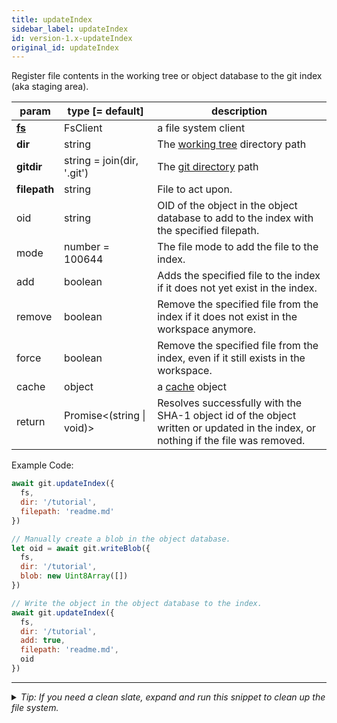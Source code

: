 ```yaml
---
title: updateIndex
sidebar_label: updateIndex
id: version-1.x-updateIndex
original_id: updateIndex
---
```


Register file contents in the working tree or object database to the git index (aka staging area).

| param          | type [= default]                | description                                                                                                                       |
| -------------- | ------------------------------- | --------------------------------------------------------------------------------------------------------------------------------- |
| [**fs**](./fs) | FsClient                        | a file system client                                                                                                              |
| **dir**        | string                          | The [working tree](dir-vs-gitdir.md) directory path                                                                               |
| **gitdir**     | string = join(dir, '.git')      | The [git directory](dir-vs-gitdir.md) path                                                                                        |
| **filepath**   | string                          | File to act upon.                                                                                                                 |
| oid            | string                          | OID of the object in the object database to add to the index with the specified filepath.                                         |
| mode           | number = 100644                 | The file mode to add the file to the index.                                                                                       |
| add            | boolean                         | Adds the specified file to the index if it does not yet exist in the index.                                                       |
| remove         | boolean                         | Remove the specified file from the index if it does not exist in the workspace anymore.                                           |
| force          | boolean                         | Remove the specified file from the index, even if it still exists in the workspace.                                               |
| cache          | object                          | a [cache](cache.md) object                                                                                                        |
| return         | Promise\<(string &#124; void)\> | Resolves successfully with the SHA-1 object id of the object written or updated in the index, or nothing if the file was removed. |

Example Code:

```js live
await git.updateIndex({
  fs,
  dir: '/tutorial',
  filepath: 'readme.md'
})
```

```js live
// Manually create a blob in the object database.
let oid = await git.writeBlob({
  fs,
  dir: '/tutorial',
  blob: new Uint8Array([])
})

// Write the object in the object database to the index.
await git.updateIndex({
  fs,
  dir: '/tutorial',
  add: true,
  filepath: 'readme.md',
  oid
})
```


---

<details>
<summary><i>Tip: If you need a clean slate, expand and run this snippet to clean up the file system.</i></summary>

```js live
window.fs = new LightningFS('fs', { wipe: true })
window.pfs = window.fs.promises
console.log('done')
```
</details>

<script>
(function rewriteEditLink() {
  const el = document.querySelector('a.edit-page-link.button');
  if (el) {
    el.href = 'https://github.com/isomorphic-git/isomorphic-git/edit/main/src/api/updateIndex.js';
  }
})();
</script>